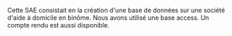 Cette SAE consistait en la création d'une base de données sur une société d'aide à domicile en binôme. Nous avons utilisé une base access. Un compte rendu est aussi disponible.
